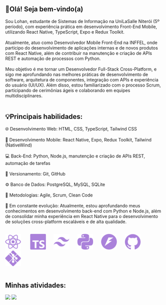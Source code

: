 ## 👋Olá! Seja bem-vindo(a) 

Sou Lohan, estudante de Sistemas de Informação na UniLaSalle Niterói (5º período), com experiência prática em desenvolvimento Front-End Mobile, utilizando React Native, TypeScript, Expo e Redux Toolkit.
<br><br>
Atualmente, atuo como Desenvolvedor Mobile Front-End na INFFEL, onde participo do desenvolvimento de aplicações internas e de novos produtos com React Native, além de contribuir na manutenção e criação de APIs REST e automação de processos com Python.
<br><br>
Meu objetivo é me tornar um Desenvolvedor Full-Stack Cross-Platform, e sigo me aprofundando nas melhores práticas de desenvolvimento de software, arquitetura de componentes, integração com APIs e experiência do usuário (UI/UX). Além disso, estou familiarizado com o processo Scrum, participando de cerimônias ágeis e colaborando em equipes multidisciplinares.
<br><br>
## 💡Principais habilidades:
🌐 Desenvolvimento Web: HTML, CSS, TypeScript, Tailwind CSS <br><br>
📱 Desenvolvimento Mobile: React Native, Expo, Redux Toolkit, Tailwind (NativeWind) <br><br>
💻 Back-End: Python, Node.js, manutenção e criação de APIs REST, automação de tarefas <br><br>
🎋 Versionamento: Git, GitHub <br><br>
⚙️ Banco de Dados: PostgreSQL, MySQL, SQLite <br><br>
🔄 Metodologias: Agile, Scrum, Clean Code <br><br>
🚀 Em constante evolução:
Atualmente, estou aprofundando meus conhecimentos em desenvolvimento back-end com Python e Node.js, além de consolidar minha experiência em React Native para o desenvolvimento de soluções cross-platform escaláveis e de alta qualidade. <br><br>

<div>
  <img src="react.svg" height="50em" style="display: inline-block;"> &nbsp;&nbsp;
  <span style="display: inline-block; width: 10px;"></span>
  <img src="typescript.svg" height="50em" style="display: inline-block;">&nbsp;&nbsp;
  <span style="display: inline-block; width: 10px;"></span>
  <img src="tailwindcss.svg" height="50em" style="display: inline-block;">&nbsp;&nbsp;
  <span style="display: inline-block; width: 10px;"></span>
  <img src="python.svg" height="50em" style="display: inline-block;">&nbsp;&nbsp;
  <span style="display: inline-block; width: 10px;"></span>
  <img src="fastapi.svg" height="50em" style="display: inline-block;">&nbsp;&nbsp;
  <span style="display: inline-block; width: 10px;"></span>
  <img src="github.svg" height="50em" style="display: inline-block;">&nbsp;&nbsp;
  <span style="display: inline-block; width: 10px;"></span>
  <img src="gitforwindows.svg" height="50em" style="display: inline-block;">
  <span style="display: inline-block; width: 10px;"></span>
</div>
<br>

## Minhas atividades:

<!--START_SECTION:activity-->
<!--END_SECTION:activity-->

<div>
  <img height="150em" src="https://github-readme-stats-alpha-ten-34.vercel.app/api?username=LohanConrado&show_icons=true&theme=tokyonight&include_all_commits=true&count_private=true"/>
  <img height="150em" src="https://github-readme-stats-alpha-ten-34.vercel.app/api/top-langs/?username=LohanConrado&layout=compact&langs_count=16&theme=tokyonight&count_private=true"/>
</div>


